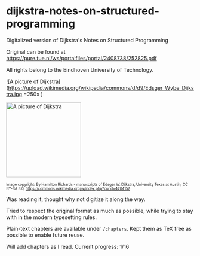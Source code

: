 # dijkstra-notes-on-structured-programming
Digitalized version of Dijkstra's Notes on Structured Programming

Original can be found at https://pure.tue.nl/ws/portalfiles/portal/2408738/252825.pdf

All rights belong to the Eindhoven University of Technology.

![A picture of Dijkstra](https://upload.wikimedia.org/wikipedia/commons/d/d9/Edsger_Wybe_Dijkstra.jpg =250x )

<img src="https://upload.wikimedia.org/wikipedia/commons/d/d9/Edsger_Wybe_Dijkstra.jpg" alt="A picture of Dijkstra" width="200"/>

<sup><sub>Image copyright: By Hamilton Richards - manuscripts of Edsger W. Dijkstra, University Texas at Austin, CC BY-SA 3.0, https://commons.wikimedia.org/w/index.php?curid=4204157</sub></sup>

Was reading it, thought why not digitize it along the way.

Tried to respect the original format as much as possible, while trying
to stay with in the modern typesetting rules.

Plain-text chapters are available under `/chapters`. Kept them as TeX free as possible to enable future reuse.

Will add chapters as I read. Current progress: 1/16
